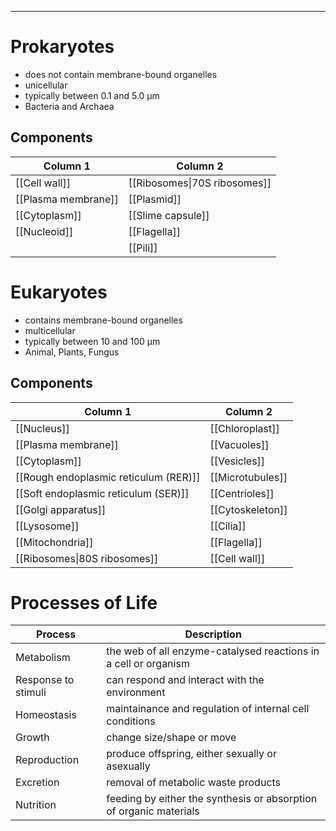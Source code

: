 ___
# Prokaryotes
- does not contain membrane-bound organelles
- unicellular
- typically between 0.1 and 5.0 μm
- Bacteria and Archaea
## Components
| Column 1            | Column 2                     |
| ------------------- | ---------------------------- |
| [[Cell wall]]       | [[Ribosomes\|70S ribosomes]] |
| [[Plasma membrane]] | [[Plasmid]]                  |
| [[Cytoplasm]]       | [[Slime capsule]]            |
| [[Nucleoid]]        | [[Flagella]]                 |
|                     | [[Pili]]                     |
# Eukaryotes
- contains membrane-bound organelles
- multicellular
- typically between 10 and 100 μm
- Animal, Plants, Fungus
## Components
| Column 1                              | Column 2         |
| ------------------------------------- | ---------------- |
| [[Nucleus]]                           | [[Chloroplast]]  |
| [[Plasma membrane]]                   | [[Vacuoles]]     |
| [[Cytoplasm]]                         | [[Vesicles]]     |
| [[Rough endoplasmic reticulum (RER)]] | [[Microtubules]] |
| [[Soft endoplasmic reticulum (SER)]]  | [[Centrioles]]   |
| [[Golgi apparatus]]                   | [[Cytoskeleton]] |
| [[Lysosome]]                          | [[Cilia]]        |
| [[Mitochondria]]                      | [[Flagella]]     |
| [[Ribosomes\|80S ribosomes]]          | [[Cell wall]]    |
# Processes of Life
| Process             | Description                                                        |
| ------------------- | ------------------------------------------------------------------ |
| Metabolism          | the web of all enzyme-catalysed reactions in a cell or organism    |
| Response to stimuli | can respond and interact with the environment                      |
| Homeostasis         | maintainance and regulation of internal cell conditions            |
| Growth              | change size/shape or move                                          |
| Reproduction        | produce offspring, either sexually or asexually                    |
| Excretion           | removal of metabolic waste products                                |
| Nutrition           | feeding by either the synthesis or absorption of organic materials |